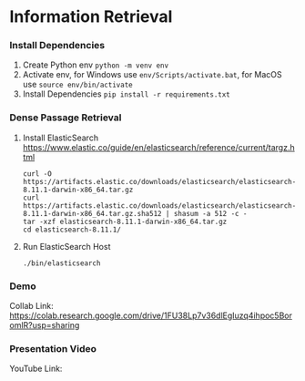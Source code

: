 # Information Retrieval

### Install Dependencies
1.  Create Python env
    ```python -m venv env```
2.  Activate env, for Windows use `env/Scripts/activate.bat`, for MacOS use `source env/bin/activate`
3.  Install Dependencies
    ```pip install -r requirements.txt```

### Dense Passage Retrieval
1.  Install ElasticSearch
    https://www.elastic.co/guide/en/elasticsearch/reference/current/targz.html
    ```
    curl -O https://artifacts.elastic.co/downloads/elasticsearch/elasticsearch-8.11.1-darwin-x86_64.tar.gz
    curl https://artifacts.elastic.co/downloads/elasticsearch/elasticsearch-8.11.1-darwin-x86_64.tar.gz.sha512 | shasum -a 512 -c - 
    tar -xzf elasticsearch-8.11.1-darwin-x86_64.tar.gz
    cd elasticsearch-8.11.1/ 
    ```
2.  Run ElasticSearch Host
    ```
    ./bin/elasticsearch
    ```

### Demo
Collab Link: https://colab.research.google.com/drive/1FU38Lp7v36dlEgIuzq4ihpoc5BoromlR?usp=sharing

### Presentation Video
YouTube Link: 
